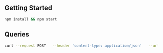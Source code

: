 ## Getting Started

```bash
npm install && npm start
```

## Queries

```bash
curl --request POST   --header 'content-type: application/json'   --url http://localhost:4000/   --data '{"query":"query { tracksForHome { id, title, author { id, name, photo }, thumbnail, length, modulesCount } }"}'
```